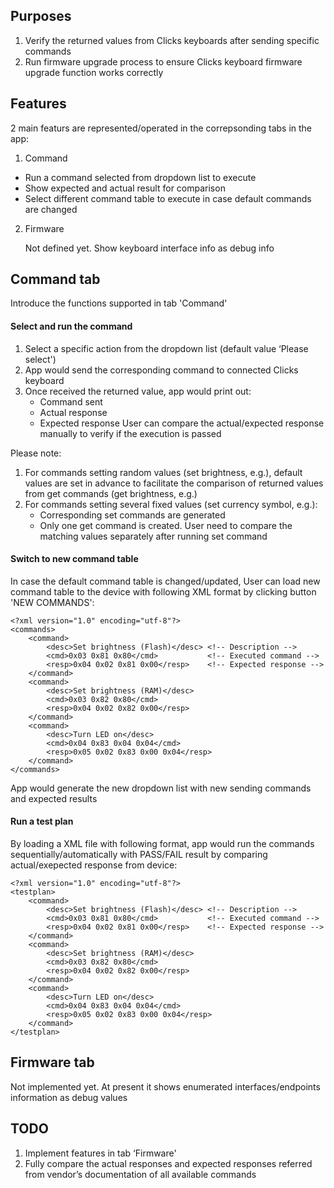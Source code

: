 ## Purposes

1. Verify the returned values from Clicks keyboards after sending specific
   commands
2. Run firmware upgrade process to ensure Clicks keyboard firmware upgrade
   function works correctly

## Features

2 main featurs are represented/operated in the correpsonding tabs in the app:
1. Command 
  * Run a command selected from dropdown list to execute
  * Show expected and actual result for comparison
  * Select different command table to execute in case default commands are changed

2. Firmware

   Not defined yet. Show keyboard interface info as debug info

## Command tab 

Introduce the functions supported in tab 'Command'

#### Select and run the command

1. Select a specific action from the dropdown list (default value ‘Please select')
2. App would send the corresponding command to connected Clicks keyboard
3. Once received the returned value, app would print out:
   - Command sent
   - Actual response
   - Expected response
   User can compare the actual/expected response manually to verify if the execution is passed

Please note:
1. For commands setting random values (set brightness, e.g.), default values are set in advance to facilitate the comparison of returned values from get commands (get brightness, e.g.) 
2. For commands setting several fixed values (set currency symbol, e.g.):
   - Corresponding set commands are generated
   - Only one get command is created. User need to compare the matching values separately after running set command

#### Switch to new command table

In case the default command table is changed/updated, User can load new command table to the device with following XML format by clicking button 'NEW COMMANDS':
```
<?xml version="1.0" encoding="utf-8"?>
<commands>
    <command>
        <desc>Set brightness (Flash)</desc> <!-- Description -->
        <cmd>0x03 0x81 0x80</cmd>           <!-- Executed command -->
        <resp>0x04 0x02 0x81 0x00</resp>    <!-- Expected response -->
    </command>
    <command>
        <desc>Set brightness (RAM)</desc>
        <cmd>0x03 0x82 0x80</cmd>
        <resp>0x04 0x02 0x82 0x00</resp>
    </command>
    <command>
        <desc>Turn LED on</desc>
        <cmd>0x04 0x83 0x04 0x04</cmd>
        <resp>0x05 0x02 0x83 0x00 0x04</resp>
    </command>
</commands>
```
App would generate the new dropdown list with new sending commands and expected results

#### Run a test plan 

By loading a XML file with following format, app would run the commands sequentially/automatically with PASS/FAIL result by comparing actual/exepected response from device:
```
<?xml version="1.0" encoding="utf-8"?>
<testplan>
    <command>
        <desc>Set brightness (Flash)</desc> <!-- Description -->
        <cmd>0x03 0x81 0x80</cmd>           <!-- Executed command -->
        <resp>0x04 0x02 0x81 0x00</resp>    <!-- Expected response -->
    </command>
    <command>
        <desc>Set brightness (RAM)</desc>
        <cmd>0x03 0x82 0x80</cmd>
        <resp>0x04 0x02 0x82 0x00</resp>
    </command>
    <command>
        <desc>Turn LED on</desc>
        <cmd>0x04 0x83 0x04 0x04</cmd>
        <resp>0x05 0x02 0x83 0x00 0x04</resp>
    </command>
</testplan>
```

## Firmware tab

Not implemented yet. At present it shows enumerated interfaces/endpoints information as debug values

## TODO

1. Implement features in tab ‘Firmware'
2. Fully compare the actual responses and expected responses referred from vendor’s documentation of all available commands
